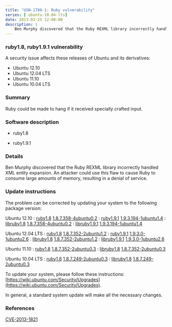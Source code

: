 ```yaml
---
title: "USN-1780-1: Ruby vulnerability"
series: [ ubuntu-10.04-lts]
date: 2013-03-25 12:00:00
description: |
    Ben Murphy discovered that the Ruby REXML library incorrectly handled XML entity expansion. An attacker could use this flaw to cause Ruby to consume large amounts of memory, resulting in a denial of service. 
--- 
```

 
### ruby1.8, ruby1.9.1 vulnerability

A security issue affects these releases of Ubuntu and its derivatives:

* Ubuntu 12.10
* Ubuntu 12.04 LTS
* Ubuntu 11.10
* Ubuntu 10.04 LTS

### Summary

Ruby could be made to hang if it received specially crafted input. 

### Software description

* ruby1.8 

* ruby1.9.1 

### Details

Ben Murphy discovered that the Ruby REXML library incorrectly handled XML entity expansion. An attacker could use this flaw to cause Ruby to consume large amounts of memory, resulting in a denial of service. 

### Update instructions

The problem can be corrected by updating your system to the following package version:

Ubuntu 12.10
 : [ruby1.8](https://launchpad.net/ubuntu/+source/ruby1.8) <span> [1.8.7.358-4ubuntu0.2](https://launchpad.net/ubuntu/+source/ruby1.8/1.8.7.358-4ubuntu0.2) </span> 
 : [ruby1.9.1](https://launchpad.net/ubuntu/+source/ruby1.9.1) <span> [1.9.3.194-1ubuntu1.4](https://launchpad.net/ubuntu/+source/ruby1.9.1/1.9.3.194-1ubuntu1.4) </span> 
 : [libruby1.8](https://launchpad.net/ubuntu/+source/ruby1.8) <span> [1.8.7.358-4ubuntu0.2](https://launchpad.net/ubuntu/+source/ruby1.8/1.8.7.358-4ubuntu0.2) </span> 
 : [libruby1.9.1](https://launchpad.net/ubuntu/+source/ruby1.9.1) <span> [1.9.3.194-1ubuntu1.4](https://launchpad.net/ubuntu/+source/ruby1.9.1/1.9.3.194-1ubuntu1.4) </span> 

Ubuntu 12.04 LTS
 : [ruby1.8](https://launchpad.net/ubuntu/+source/ruby1.8) <span> [1.8.7.352-2ubuntu1.2](https://launchpad.net/ubuntu/+source/ruby1.8/1.8.7.352-2ubuntu1.2) </span> 
 : [ruby1.9.1](https://launchpad.net/ubuntu/+source/ruby1.9.1) <span> [1.9.3.0-1ubuntu2.6](https://launchpad.net/ubuntu/+source/ruby1.9.1/1.9.3.0-1ubuntu2.6) </span> 
 : [libruby1.8](https://launchpad.net/ubuntu/+source/ruby1.8) <span> [1.8.7.352-2ubuntu1.2](https://launchpad.net/ubuntu/+source/ruby1.8/1.8.7.352-2ubuntu1.2) </span> 
 : [libruby1.9.1](https://launchpad.net/ubuntu/+source/ruby1.9.1) <span> [1.9.3.0-1ubuntu2.6](https://launchpad.net/ubuntu/+source/ruby1.9.1/1.9.3.0-1ubuntu2.6) </span> 

Ubuntu 11.10
 : [ruby1.8](https://launchpad.net/ubuntu/+source/ruby1.8) <span> [1.8.7.352-2ubuntu0.3](https://launchpad.net/ubuntu/+source/ruby1.8/1.8.7.352-2ubuntu0.3) </span> 
 : [libruby1.8](https://launchpad.net/ubuntu/+source/ruby1.8) <span> [1.8.7.352-2ubuntu0.3](https://launchpad.net/ubuntu/+source/ruby1.8/1.8.7.352-2ubuntu0.3) </span> 

Ubuntu 10.04 LTS
 : [ruby1.8](https://launchpad.net/ubuntu/+source/ruby1.8) <span> [1.8.7.249-2ubuntu0.3](https://launchpad.net/ubuntu/+source/ruby1.8/1.8.7.249-2ubuntu0.3) </span> 
 : [libruby1.8](https://launchpad.net/ubuntu/+source/ruby1.8) <span> [1.8.7.249-2ubuntu0.3](https://launchpad.net/ubuntu/+source/ruby1.8/1.8.7.249-2ubuntu0.3) </span> 

To update your system, please follow these instructions: [https://wiki.ubuntu.com/Security/Upgrades](https://wiki.ubuntu.com/Security/Upgrades).

In general, a standard system update will make all the necessary changes. 

### References

 [CVE-2013-1821](http://people.ubuntu.com/~ubuntu-security/cve/CVE-2013-1821)
 
